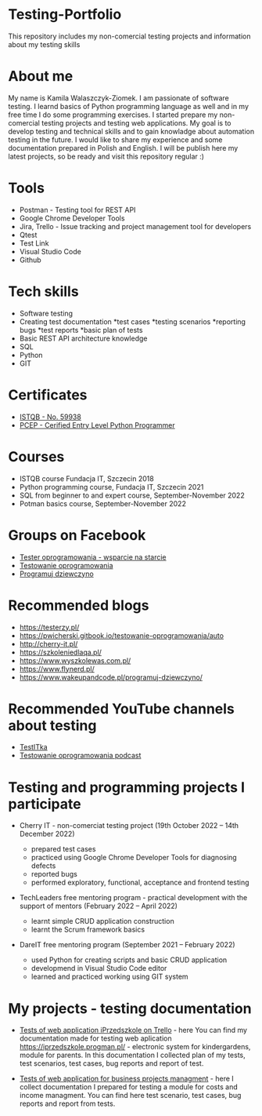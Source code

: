 # Testing-Portfolio
This repository includes my non-comercial testing projects and information about my testing skills

# About me
My name is Kamila Walaszczyk-Ziomek. I am passionate of software testing. I learnd basics of Python programming language as well and in my free time I do some programming exercises. I started prepare my non-comercial testing projects and testing web applications. My goal is to develop testing and technical skills and to gain knowladge about automation testing in the future. I would like to share my experience and some documentation prepared in Polish and English. I will be publish here my latest projects, so be ready and visit this repository regular :)

# Tools

* Postman - Testing tool for REST API
* Google Chrome Developer Tools
* Jira, Trello - Issue tracking and project management tool for developers
* Qtest
* Test Link
* Visual Studio Code
* Github

# Tech skills

* Software testing
* Creating test documentation
*test cases
*testing scenarios
*reporting bugs
*test reports
*basic plan of tests
* Basic REST API architecture knowledge
* SQL
* Python
* GIT

# Certificates
* [ISTQB - No. 59938](http://scr.istqb.org/?name=Kamila+Walaszczyk-Ziomek&number=59938&orderBy=relevancy&orderDirection=&dateStart=&dateEnd=&expiryStart=&expiryEnd=&certificationBody=&examProvider=&certificationLevel=&country=)
* [PCEP - Cerified Entry Level Python Programmer](https://www.credly.com/badges/db85fb42-345a-4112-8735-ccc37c455266?source=linked_in_profile)

# Courses

* ISTQB course Fundacja IT, Szczecin 2018
* Python programming course, Fundacja IT, Szczecin 2021
* SQL from beginner to and expert course, September-November 2022
* Potman basics course, September-November 2022

# Groups on Facebook

* [Tester oprogramowania - wsparcie na starcie](https://www.facebook.com/groups/417833158717454)
* [Testowanie oprogramowania](https://www.facebook.com/groups/141683635854223)
* [Programuj dziewczyno](https://www.facebook.com/groups/1361091490641914)

# Recommended blogs
* https://testerzy.pl/
* https://pwicherski.gitbook.io/testowanie-oprogramowania/auto
* http://cherry-it.pl/
* https://szkoleniedlaqa.pl/
* https://www.wyszkolewas.com.pl/
* https://www.flynerd.pl/
* https://www.wakeupandcode.pl/programuj-dziewczyno/

# Recommended YouTube channels about testing

* [TestITka](https://www.youtube.com/channel/UCrl6b8MxVxuW06Jba0XYZSg)
* [Testowanie oprogramowania podcast](https://www.youtube.com/playlist?list=PLKQUQ-h24rffw7uDYY1xC87c76P93A758)


# Testing and programming projects I participate

* Cherry IT - non-comerciat testing project  (19th October 2022 – 14th December 2022)
  * prepared test cases
  * practiced using Google Chrome Developer Tools for diagnosing defects
  * reported bugs
  * performed exploratory, functional, acceptance and frontend testing

* TechLeaders free mentoring program - practical development with the support of mentors (February 2022 – April 2022)
  * learnt simple CRUD application construction
  * learnt the Scrum framework basics

* DareIT free mentoring program (September 2021 – February 2022)
  * used Python for creating scripts and basic CRUD application
  * developmend in Visual Studio Code editor
  * learned and practiced working using GIT system

# My projects - testing documentation

* [Tests of web application iPrzedszkole on Trello](https://trello.com/b/UElPfCQQ) - here You can find my documentation made for testing web aplication https://iprzedszkole.progman.pl/ - electronic system for kindergardens, module for parents. In this documentation I collected plan of my tests, test scenarios, test cases, bug reports and report of test. 

* [Tests of web application for business projects managment](https://drive.google.com/drive/folders/1SzccsEQYFoTeGZOsLJKBoAWkSf2tw3WT?usp=sharing) - here I collect documentation I prepared for testing a module for costs and income managment. You can find here test scenario, test cases, bug reports and report from tests.


